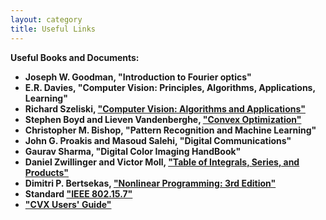 ```yaml
---
layout: category
title: Useful Links
---
```


<strong>Useful Books and Documents:

* Joseph W. Goodman, "Introduction to Fourier optics"
* E.R. Davies, "Computer Vision: Principles, Algorithms, Applications, Learning"
* Richard Szeliski, ["Computer Vision: Algorithms and Applications"](https://www.dropbox.com/s/8bf4feleifhrvl6/SzeliskiBookDraft_20210930.pdf?dl=0)
* Stephen Boyd and Lieven Vandenberghe, <a href="https://web-stanford-edu.tudelft.idm.oclc.org/~boyd/">"Convex Optimization"</a>
* Christopher M. Bishop, "Pattern Recognition and Machine Learning"
* John G. Proakis and Masoud Salehi, "Digital Communications"
* Gaurav Sharma, "Digital Color Imaging HandBook"
* Daniel Zwillinger and Victor Moll, ["Table of Integrals, Series, and Products"](https://www.sciencedirect.com/book/9780123849335/table-of-integrals-series-and-products)
* Dimitri P. Bertsekas, ["Nonlinear Programming: 3rd Edition"](http://www.athenasc.com/nonlinbook.html)
* Standard <a href="https://ieeexplore.ieee.org/document/8697198">"IEEE 802.15.7"</a>
* <a href="http://cvxr.com/cvx/doc/">"CVX Users' Guide"</a>



